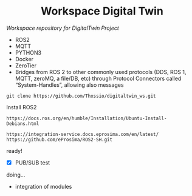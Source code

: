 <h1 align="center"> Workspace Digital Twin </h1>

*Workspace repository for DigitalTwin Project*

* ROS2
* MQTT
* PYTHON3
* Docker
* ZeroTier
* Bridges from ROS 2 to other commonly used protocols (DDS, ROS 1, MQTT, zeroMQ, a file/DB, etc) through Protocol Connectors called “System-Handles”, allowing also messages


```
git clone https://github.com/Thxssio/digitaltwin_ws.git

```

Install ROS2

```
https://docs.ros.org/en/humble/Installation/Ubuntu-Install-Debians.html

```

```
https://integration-service.docs.eprosima.com/en/latest/
https://github.com/eProsima/ROS2-SH.git

```
ready!

- [x] PUB/SUB test

doing...

*  integration of modules
